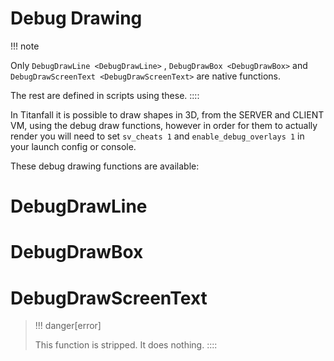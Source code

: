 # Debug Drawing

!!! note


Only `DebugDrawLine <DebugDrawLine>` ,
`DebugDrawBox <DebugDrawBox>`  and
`DebugDrawScreenText <DebugDrawScreenText>` are native functions.

The rest are defined in scripts using these.
::::

In Titanfall it is possible to draw shapes in 3D, from the SERVER and
CLIENT VM, using the debug draw functions, however in order for them to
actually render you will need to set `sv_cheats 1` and
`enable_debug_overlays 1` in your launch config or console.

These debug drawing functions are available:

# DebugDrawLine

# DebugDrawBox

# DebugDrawScreenText

> !!! danger[error]
>
> This function is stripped. It does nothing.
> ::::
